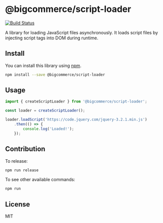 # @bigcommerce/script-loader

[![Build Status](https://travis-ci.com/bigcommerce/script-loader-js.svg?token=pywwZy8zX1F5AzeQ9WpL&branch=master)](https://travis-ci.com/bigcommerce/script-loader-js)

A library for loading JavaScript files asynchronously. It loads script files by injecting script tags into DOM during runtime.

## Install

You can install this library using [npm](https://www.npmjs.com/get-npm).

```sh
npm install --save @bigcommerce/script-loader
```

## Usage

```js
import { createScriptLoader } from '@bigcommerce/script-loader';

const loader = createScriptLoader();

loader.loadScript('https://code.jquery.com/jquery-3.2.1.min.js')
    .then(() => {
        console.log('Loaded!');
    });
```

## Contribution

To release:

```sh
npm run release
```

To see other available commands:

```sh
npm run
```

## License

MIT
